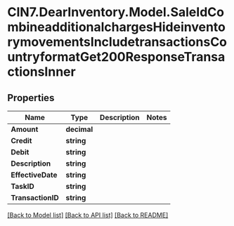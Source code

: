 # CIN7.DearInventory.Model.SaleIdCombineadditionalchargesHideinventorymovementsIncludetransactionsCountryformatGet200ResponseTransactionsInner

## Properties

| Name              | Type        | Description | Notes |
| ----------------- | ----------- | ----------- | ----- |
| **Amount**        | **decimal** |             |
| **Credit**        | **string**  |             |
| **Debit**         | **string**  |             |
| **Description**   | **string**  |             |
| **EffectiveDate** | **string**  |             |
| **TaskID**        | **string**  |             |
| **TransactionID** | **string**  |             |

[[Back to Model list]](../README.md#documentation-for-models) [[Back to API list]](../README.md#documentation-for-api-endpoints) [[Back to README]](../README.md)
